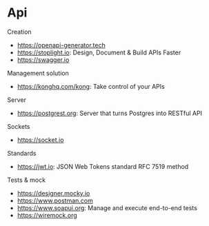 # Api

Creation
* https://openapi-generator.tech
* https://stoplight.io: Design, Document & Build APIs Faster
* https://swagger.io

Management solution
* https://konghq.com/kong: Take control of your APIs

Server
* https://postgrest.org: Server that turns Postgres into RESTful API

Sockets
* https://socket.io

Standards
* https://jwt.io: JSON Web Tokens standard RFC 7519 method

Tests & mock
* https://designer.mocky.io
* https://www.postman.com
* https://www.soapui.org: Manage and execute end-to-end tests
* https://wiremock.org
